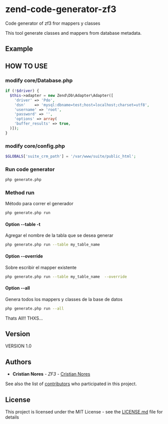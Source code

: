 # zend-code-generator-zf3
Code generator of zf3 fror mappers y classes

This tool generate classes and mappers from database metadata.

## Example 



## HOW TO USE 

### modify core/Database.php

```php
if (!$driver) {
  $this->adapter = new Zend\Db\Adapter\Adapter([
    'driver' => 'Pdo',
    'dsn'    => 'mysql:dbname=test;host=localhost;charset=utf8',
    'username' => 'root',
    'password' => '', 
    'options' => array(
    'buffer_results' => true,
  )]);
}            
```

### modify core/config.php


```php
$GLOBALS['suite_crm_path'] = '/var/www/suite/public_html';       
```


### Run code generator

```bash
php generate.php
```

### Method run 

Método para correr el generador

```bash
php generate.php run 
```

#### Option --table -t

Agregar el nombre de la tabla que se desea generar

```bash
php generate.php run --table my_table_name 
```
#### Option --override

Sobre escribir el mapper existente

```bash
php generate.php run --table my_table_name  --override
```

#### Option --all

Genera todos los mappers y classes de la base de datos

```bash
php generate.php run --all
```


Thats All!! 
THXS...

## Version

VERSION 1.0

## Authors

* **Cristian Nores** - *ZF3* - [Cristian Nores](https://github.com/cristiannores)

See also the list of [contributors](https://github.com/cristiannores/zend-code-generator-zf3/graphs/contributors) who participated in this project.

## License

This project is licensed under the MIT License - see the [LICENSE.md](LICENSE.md) file for details
